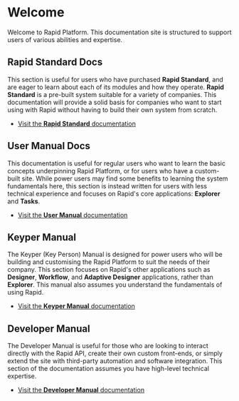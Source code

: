 # Welcome

Welcome to Rapid Platform. This documentation site is structured to support users of various abilities and expertise.

## Rapid Standard Docs

This section is useful for users who have purchased **Rapid Standard**, and are eager to learn about each of its modules and how they operate. **Rapid Standard** is a pre-built system suitable for a variety of companies. This documentation will provide a solid basis for companies who want to start using with Rapid without having to build their own system from scratch.

- [Visit the **Rapid Standard** documentation](</docs/Rapid/2-Rapid Standard/0-rapid-standard-home.md>)

## User Manual Docs

This documentation is useful for regular users who want to learn the basic concepts underpinning Rapid Platform, or for users who have a custom-built site. While power users may find some benefits to learning the system fundamentals here, this section is instead written for users with less technical experience and focuses on Rapid's core applications: **Explorer** and **Tasks**.

- [Visit the **User Manual** documentation](</docs/Rapid/3-User Manual/1-rapid-overview/1-rapid-overview.md>)

## Keyper Manual

The Keyper (Key Person) Manual is designed for power users who will be building and customising the Rapid Platform to suit the needs of their company. This section focuses on Rapid's other applications such as **Designer**, **Workflow**, and **Adaptive Designer** applications, rather than **Explorer**. This manual also assumes you understand the fundamentals of using Rapid.

- [Visit the **Keyper Manual** documentation](</docs/Rapid/3-User Manual/1-rapid-overview/1-rapid-overview.md>)

## Developer Manual

The Developer Manual is useful for those who are looking to interact directly with the Rapid API, create their own custom front-ends, or simply extend the site with third-party automation and software integration. This section of the documentation assumes you have high-level technical expertise.

- [Visit the **Developer Manual** documentation](</docs/Rapid/5-Developer Manual/0-overview.md>)